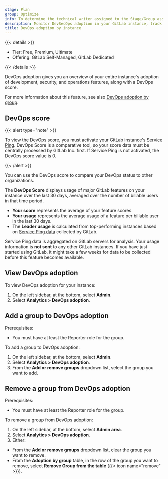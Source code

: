 ```yaml
---
stage: Plan
group: Optimize
info: To determine the technical writer assigned to the Stage/Group associated with this page, see https://handbook.gitlab.com/handbook/product/ux/technical-writing/#assignments
description: Monitor DevSecOps adoption in your GitLab instance, track feature usage, and get insights into team performance.
title: DevOps adoption by instance
---
```


{{< details >}}

- Tier: Free, Premium, Ultimate
- Offering: GitLab Self-Managed, GitLab Dedicated

{{< /details >}}

DevOps adoption gives you an overview of your entire instance's adoption of
development, security, and operations features, along with a DevOps score.

For more information about this feature, see also [DevOps adoption by group](../../user/group/devops_adoption/_index.md).

## DevOps score

{{< alert type="note" >}}

To view the DevOps score, you must activate your GitLab instance's [Service Ping](../settings/usage_statistics.md#service-ping).
DevOps Score is a comparative tool, so your score data must be centrally processed by GitLab Inc. first.
If Service Ping is not activated, the DevOps score value is 0.

{{< /alert >}}

You can use the DevOps score to compare your DevOps status to other organizations.

The **DevOps Score** displays usage of major GitLab features on your instance over
the last 30 days, averaged over the number of billable users in that time period.

- **Your score** represents the average of your feature scores.
- **Your usage** represents the average usage of a feature per billable user in the last 30 days.
- The **Leader usage** is calculated from top-performing instances based on
[Service Ping data](../settings/usage_statistics.md#service-ping) collected by GitLab.

Service Ping data is aggregated on GitLab servers for analysis.
Your usage information is **not sent** to any other GitLab instances.
If you have just started using GitLab, it might take a few weeks for data to be collected
before this feature becomes available.

## View DevOps adoption

To view DevOps adoption for your instance:

1. On the left sidebar, at the bottom, select **Admin**.
1. Select **Analytics > DevOps adoption**.

## Add a group to DevOps adoption

Prerequisites:

- You must have at least the Reporter role for the group.

To add a group to DevOps adoption:

1. On the left sidebar, at the bottom, select **Admin**.
1. Select **Analytics > DevOps adoption**.
1. From the **Add or remove groups** dropdown list, select the group you want to add.

## Remove a group from DevOps adoption

Prerequisites:

- You must have at least the Reporter role for the group.

To remove a group from DevOps adoption:

1. On the left sidebar, at the bottom, select **Admin area**.
1. Select **Analytics > DevOps adoption**.
1. Either:

- From the **Add or remove groups** dropdown list, clear the group you want to remove.
- From the **Adoption by group** table, in the row of the group you want to remove, select
  **Remove Group from the table** ({{< icon name="remove" >}}).
